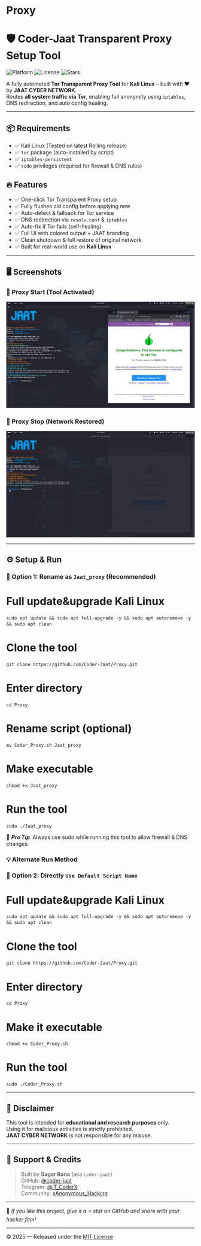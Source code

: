 # Proxy
# 🛡️ Coder-Jaat Transparent Proxy Setup Tool

![Platform](https://img.shields.io/badge/Platform-Kali%20Linux-blue?style=flat-square&logo=linux)
![License](https://img.shields.io/github/license/Coder-Jaat/Proxy?style=flat-square)
![Stars](https://img.shields.io/github/stars/Coder-Jaat/Proxy?style=flat-square)

A fully automated **Tor Transparent Proxy Tool** for **Kali Linux** – built with ❤️ by **JAAT CYBER NETWORK**.  
Routes **all system traffic via Tor**, enabling full anonymity using `iptables`, DNS redirection, and auto config healing.

---
## 📦 Requirements

- ✅ Kali Linux (Tested on latest Rolling release)
- ✅ `tor` package (auto-installed by script)
- ✅ `iptables-persistent`
- ✅ `sudo` privileges (required for firewall & DNS rules)

## 🔥 Features

- ✅ One-click Tor Transparent Proxy setup
- ✅ Fully flushes old config before applying new
- ✅ Auto-detect & fallback for Tor service
- ✅ DNS redirection via `resolv.conf` & `iptables`
- ✅ Auto-fix if Tor fails (self-healing)
- ✅ Full UI with colored output + JAAT branding
- ✅ Clean shutdown & full restore of original network
- ✅ Built for real-world use on **Kali Linux**

---

## 🖥️ Screenshots

### 🔹 Proxy Start (Tool Activated)
![proxy start](screenshots/proxy_Start.jpg)

### 🔹 Proxy Stop (Network Restored)
![proxy stop](screenshots/proxy_stop.jpg)

---

## ⚙️ Setup & Run

### 🔹 Option 1: Rename as `Jaat_proxy` (Recommended)

# Full update&upgrade Kali Linux
```
sudo apt update && sudo apt full-upgrade -y && sudo apt autoremove -y && sudo apt clean
```
# Clone the tool
```
git clone https://github.com/Coder-Jaat/Proxy.git
```
# Enter directory
```
cd Proxy
```
# Rename script (optional)
```
mv Coder_Proxy.sh Jaat_proxy
```
# Make executable
```
chmod +x Jaat_proxy
```
# Run the tool
```
sudo ./Jaat_proxy
```
📝 𝑷𝒓𝒐 𝑻𝒊𝒑: Always use sudo while running this tool to allow firewall & DNS changes.
### 💡 Alternate Run Method
### 🔹 Option 2: Directly `Use Default Script Name`

# Full update&upgrade Kali Linux
```
sudo apt update && sudo apt full-upgrade -y && sudo apt autoremove -y && sudo apt clean
```

# Clone the tool
```
git clone https://github.com/Coder-Jaat/Proxy.git
```
# Enter directory
```
cd Proxy
```
# Make it executable
```
chmod +x Coder_Proxy.sh
```
# Run the tool
```
sudo ./Coder_Proxy.sh
```
---

## 🔐 Disclaimer

This tool is intended for **educational and research purposes** only.  
Using it for malicious activities is strictly prohibited.  
**JAAT CYBER NETWORK** is not responsible for any misuse.

---

## 🙋 Support & Credits

> Built by **Sagar Rana** (aka `coder-jaat`)  
> GitHub: [@coder-jaat](https://github.com/coder-jaat)  
> Telegram: [@iT_CoderX](https://t.me/iT_CoderX)  
> Community: [xAnonymous_Hacking](https://t.me/xAnonymous_Hacking)

---

💖 *If you like this project, give it a ⭐ star on GitHub and share with your hacker fam!*

---
© 2025 — Released under the [MIT License](LICENSE)
